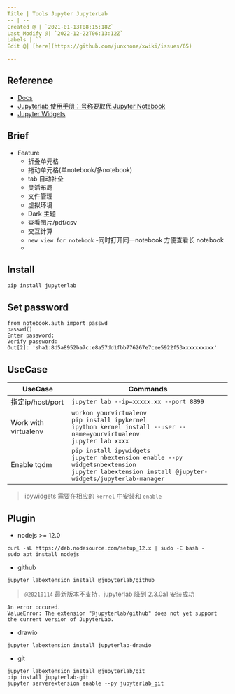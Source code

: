 ```yaml
---
Title | Tools Jupyter JupyterLab
-- | --
Created @ | `2021-01-13T08:15:18Z`
Last Modify @| `2022-12-22T06:13:12Z`
Labels | ``
Edit @| [here](https://github.com/junxnone/xwiki/issues/65)

---
```

## Reference
- [Docs](https://jupyterlab.readthedocs.io/en/stable/)
- [Jupyterlab 使用手册：号称要取代 Jupyter Notebook](https://cloud.tencent.com/developer/article/1509069)
- [Jupyter Widgets](https://ipywidgets.readthedocs.io/en/stable/user_install.html)

## Brief

- Feature
  - 折叠单元格
  - 拖动单元格(单notebook/多notebook)
  - tab 自动补全
  - 灵活布局
  - 文件管理
  - 虚拟环境
  - Dark 主题
  - 查看图片/pdf/csv
  - 交互计算
  - `new view for notebook` -同时打开同一notebook 方便查看长 notebook
  - 
## Install
```
pip install jupyterlab
```
## Set password
```
from notebook.auth import passwd
passwd()
Enter password:
Verify password:
Out[2]: 'sha1:8d5a8952ba7c:e8a57dd1fbb776267e7cee5922f53xxxxxxxxxx'
```

## UseCase

UseCase | Commands
-- | --
指定ip/host/port | `jupyter lab --ip=xxxxx.xx --port 8899`
Work with virtualenv | `workon yourvirtualenv`<br>`pip install ipykernel`<br>`ipython kernel install --user --name=yourvirtualenv`<br>`jupyter lab xxxx`
Enable tqdm | `pip install ipywidgets` <br> `jupyter nbextension enable --py widgetsnbextension` <br> `jupyter labextension install @jupyter-widgets/jupyterlab-manager`

> ipywidgets 需要在相应的 `kernel` 中安装和 `enable`

## Plugin
- nodejs >= 12.0

```
curl -sL https://deb.nodesource.com/setup_12.x | sudo -E bash -
sudo apt install nodejs
```
- github 
```
jupyter labextension install @jupyterlab/github
```
> `@20210114`  最新版本不支持，jupyterlab 降到 2.3.0a1 安装成功
```
An error occured.
ValueError: The extension "@jupyterlab/github" does not yet support the current version of JupyterLab.
```
- drawio
```
jupyter labextension install jupyterlab-drawio
```
- git
```
jupyter labextension install @jupyterlab/git
pip install jupyterlab-git
jupyter serverextension enable --py jupyterlab_git
```
